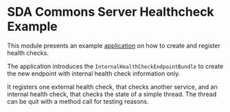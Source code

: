# SDA Commons Server Healthcheck Example

This module presents an example 
[application](/src/main/java/org/sdase/commons/server/healthcheck/example/HealthExampleApplication.java) on how to 
create and register health checks.

The application introduces the `InternalHealthCheckEndpointBundle` to create the new endpoint with 
internal health check information only.

It registers one external health check, that checks another service, and an internal health check, that checks the 
state of a simple thread. The thread can be quit with a method call for testing reasons.